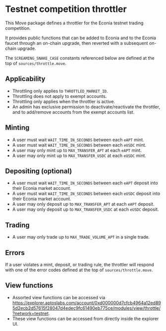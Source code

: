 # Testnet competition throttler

This Move package defines a throttler for the Econia testnet trading competition.

It provides public functions that can be added to Econia and to the Econia faucet through an on-chain upgrade, then reverted with a subsequent on-chain upgrade.

The `SCREAMING_SNAKE_CASE` constants referenced below are defined at the top of `sources/throttle.move`.

## Applicability

- Throttling only applies to `THROTTLED_MARKET_ID`.
- Throttling does not apply to exempt accounts.
- Throttling only applies when the throttler is active.
- An admin has exclusive permission to deactivate/reactivate the throttler, and to add/remove accounts from the exempt accounts list.

## Minting

- A user must wait `WAIT_TIME_IN_SECONDS` between each `eAPT` mint.
- A user must wait `WAIT_TIME_IN_SECONDS` between each `eUSDC` mint.
- A user may only mint up to `MAX_TRANSFER_APT` at each `eAPT` mint.
- A user may only mint up to `MAX_TRANSFER_USDC` at each `eUSDC` mint.

## Depositing (optional)

- A user must wait `WAIT_TIME_IN_SECONDS` between each `eAPT` deposit into their Econia market account.
- A user must wait `WAIT_TIME_IN_SECONDS` between each `eUSDC` deposit into their Econia market account.
- A user may only deposit up to `MAX_TRANSFER_APT` at each `eAPT` deposit.
- A user may only deposit up to `MAX_TRANSFER_USDC` at each `eUSDC` deposit.

## Trading

- A user may only trade up to `MAX_TRADE_VOLUME_APT` in a single trade.

## Errors

If a user violates a mint, deposit, or trading rule, the throttler will respond with one of the error codes defined at the top of `sources/throttle.move`.

## View functions

- Assorted view functions can be accessed via https://explorer.aptoslabs.com/account/0xd000000d7cfcb4964a12ed895d2ecb2d57615f28047d4edec9fc61490eb775ce/modules/view/throttle/?network=testnet.
- These view functions can be accessed from directly inside the explorer UI.
